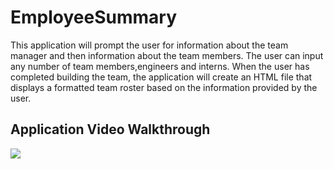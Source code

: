 # EmployeeSummary
This application will prompt the user for information about the team manager and then information about the team members. The user can input any number of team members,engineers and interns. 
When the user has completed building the team, the application will create an HTML file that displays a formatted team roster based on the information provided by the user.
## Application Video Walkthrough

![](employeesummary.gif)